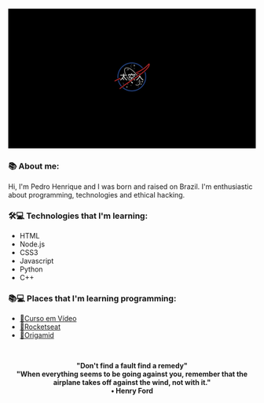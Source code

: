  <p align="center">
    <img windth="250"; src="https://github.com/Pedro-Henrique05/Pedro-Henrique05/blob/main/nasa.png">

### 📚 About me:
Hi, I'm Pedro Henrique and I was born and raised on Brazil. I'm enthusiastic about programming, technologies and ethical hacking.

### 🛠💻 Technologies that I'm learning:

- HTML
- Node.js
- CSS3
- Javascript
- Python
- C++

### 📚💻 Places that I'm learning programming:

- [🖖Curso em Vídeo](https://www.cursoemvideo.com/)
- [🚀Rocketseat](https://app.rocketseat.com.br/)
- [🐺Origamid](https://www.origamid.com/)

<br>

<p align="center">
<strong>"Don't find a fault find a remedy"</strong>
<br>
<strong>"When everything seems to be going against you, remember that the airplane takes off against the wind, not with it." </strong>
<br>
        <strong> • Henry Ford </strong>
    </p>
